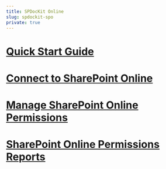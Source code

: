 ```yaml
---
title: SPDocKit Online
slug: spdockit-spo
private: true
---
```


# [Quick Start Guide](sharepoint-online.md)
# [Connect to SharePoint Online](connect-to-spo.md)
# [Manage SharePoint Online Permissions](manage-sharepoint-online-permissions.md)
# [SharePoint Online Permissions Reports](spo-snapshots.md)